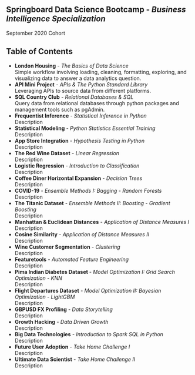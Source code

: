 <h2>Springboard Data Science Bootcamp - <i>Business Intelligence Specialization</i></h2>
September 2020 Cohort

<h2> Table of Contents </h2>
<ul>
  <li> <b>London Housing</b> - <i>The Basics of Data Science</i> <br /> Simple workflow involving loading, cleaning, formatting, exploring, and visualizing data to answer a data analytics question.</li>
  
  <li> <b>API Mini Project</b> - <i>APIs & The Python Standard Library</i> <br /> Leveraging APIs to source data from different platforms. </li>
  
  <li> <b>SQL Country Club</b> - <i>Relational Databases & SQL</i> <br /> Query data from relational databases through python packages and management tools such as pgAdmin. </li>
  
  <li> <b>Frequentist Inference</b> - <i>Statistical Inference in Python</i> <br /> Description </li>
   
  <li> <b>Statistical Modeling</b> - <i>Python Statistics Essential Training</i> <br /> Description </li>
  
  <li> <b>App Store Integration</b> - <i>Hypothesis Testing in Python</i> <br /> Description </li>
  
  <li> <b>The Red Wine Dataset</b> - <i>Linear Regression</i> <br /> Description </li>
  
  <li> <b>Logistic Regression</b> - <i>Introduction to Classification</i> <br /> Description </li>
  
  <li> <b>Coffee Diner Horizontal Expansion</b> - <i>Decision Trees</i> <br /> Description </li>
  
  <li> <b>COVID-19</b> - <i>Ensemble Methods I: Bagging - Random Forests</i> <br /> Description </li>
  
  <li> <b>The Titanic Dataset</b> - <i>Ensemble Methods II: Boosting - Gradient Boosting </i> <br /> Description </li>
  
  <li> <b>Manhattan & Euclidean Distances</b> - <i>Application of Distance Measures I</i> <br /> Description </li>
  
  <li> <b>Cosine Similarity</b> - <i>Application of Distance Measures II</i> <br /> Description </li>
  
  <li> <b>Wine Customer Segmentation</b> - <i>Clustering</i> <br /> Description </li>
  
  <li> <b>Featuretools</b> - <i>Automated Feature Engineering</i> <br /> Description </li>
  
  <li> <b>Pima Indian Diabetes Dataset </b> - <i>Model Optimization I: Grid Search Optimization - KNN</i> <br /> Description</li>
  
  <li> <b>Flight Departures Dataset</b> - <i>Model Optimization II: Bayesian Optimization - LightGBM</i> <br /> Description </li>
  
  <li> <b>GBPUSD FX Profiling</b> - <i>Data Storytelling</i> <br /> Description </li>
  
  <li> <b>Growth Hacking</b> - <i>Data Driven Growth</i> <br /> Description </li>
  
  <li> <b>Big Data Technologies</b> - <i>Introduction to Spark SQL in Python</i> <br /> Description </li>
  
  <li> <b>Future User Adoption</b> - <i>Take Home Challenge I</i> <br /> Description </li>
  
  <li> <b>Ultimate Data Scientist</b> - <i>Take Home Challenge II</i> <br /> Description </li>



    













   
</ul>
